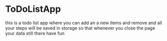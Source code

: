 # ToDoListApp
this is a todo list app where you can add an a new items and remove and all your steps will be saved in storage so that whenever you close the page your data still there have fun
